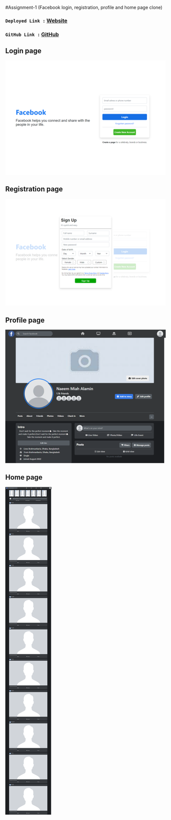 #Assignment-1 (Facebook login, registration, profile and home page clone)

### `Deployed Link :` [Website](https://algorizin777.netlify.app/)
### `GitHub Link :` [GitHub](https://algorizin777.netlify.app/)

## Login page
![alt text](./src/images/login.png)

## Registration page
![alt text](./src/images/registration.png)

## Profile page
![alt text](./src/images/profile.png)

## Home page
![alt text](./src/images/home.png)
